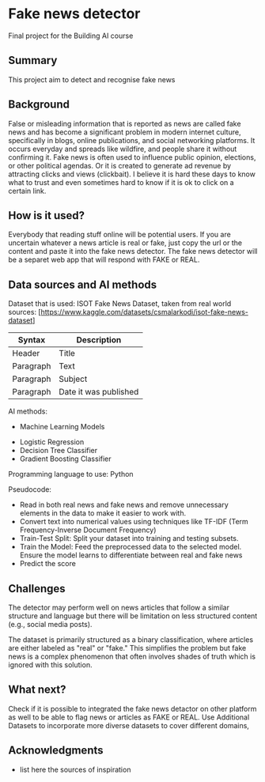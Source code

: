 <!-- This is the markdown template for the final project of the Building AI course, 
created by Reaktor Innovations and University of Helsinki. 
Copy the template, paste it to your GitHub README and edit! -->

# Fake news detector

Final project for the Building AI course

## Summary

 This project aim to detect and recognise fake news

## Background

False or misleading information that is reported as news are called fake news and has become a significant problem in modern internet culture, specifically in blogs, online publications, and social networking platforms. It occurs everyday and spreads like wildfire, and people share it without confirming it. Fake news is often used to influence public opinion, elections, or other political agendas. Or it is created to generate ad revenue by attracting clicks and views (clickbait). I believe it is hard these days to know what to trust and even sometimes hard to know if it is ok to click on a certain link.  

## How is it used?

Everybody that reading stuff online will be potential users. If you are uncertain whatever a news article is real or fake, just copy the url or the content and paste it into the fake news detector. The fake news detector will be a separet web app that will respond with FAKE or REAL.

## Data sources and AI methods

Dataset that is used: ISOT Fake News Dataset, taken from real world sources:
[https://www.kaggle.com/datasets/csmalarkodi/isot-fake-news-dataset]

| Syntax      | Description |
| ----------- | ----------- |
| Header      | Title       |
| Paragraph   | Text        |
| Paragraph   | Subject        |
| Paragraph   | Date it was published        |

AI methods:
* Machine Learning Models
 - Logistic Regression
 - Decision Tree Classifier
 - Gradient Boosting Classifier

Programming language to use: Python

Pseudocode:
* Read in both real news and fake news and remove unnecessary elements in the data to make it easier to work with.
* Convert text into numerical values using techniques like TF-IDF (Term Frequency-Inverse Document Frequency)
* Train-Test Split: Split your dataset into training and testing subsets.
* Train the Model: Feed the preprocessed data to the selected model. Ensure the model learns to differentiate between real and fake news
* Predict the score

## Challenges
The detector may perform well on news articles that follow a similar structure and language but there will be limitation on less structured content (e.g., social media posts).

The dataset is primarily structured as a binary classification, where articles are either labeled as "real" or "fake." This simplifies the problem but fake news is a complex phenomenon that often involves shades of truth which is ignored with this solution.

## What next?
Check if it is possible to integrated the fake news detactor on other platform as well to be able to flag news or articles as FAKE or REAL.
Use Additional Datasets to incorporate more diverse datasets to cover different domains,

## Acknowledgments

* list here the sources of inspiration 



